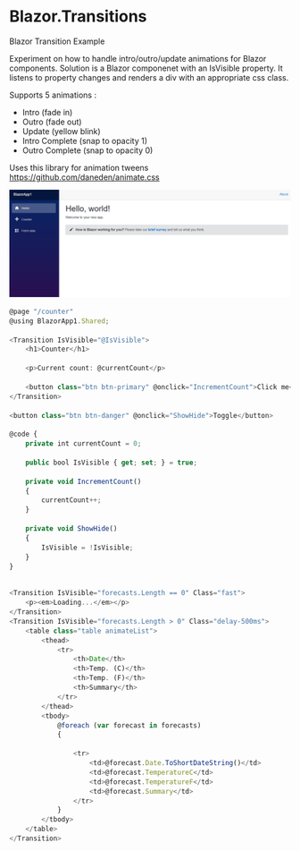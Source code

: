 # Blazor.Transitions
Blazor Transition Example

Experiment on how to handle intro/outro/update animations for Blazor components. Solution is a Blazor componenet with an IsVisible property. It listens to property changes and renders a div with an appropriate css class.

Supports 5 animations :
- Intro (fade in)
- Outro (fade out)
- Update (yellow blink)
- Intro Complete (snap to opacity 1)
- Outro Complete (snap to opacity 0)

Uses this library for animation tweens
https://github.com/daneden/animate.css

![Alt Text](https://raw.githubusercontent.com/NVentimiglia/Blazor.Transitions/master/Example.gif)

```javascript
@page "/counter"
@using BlazorApp1.Shared;

<Transition IsVisible="@IsVisible">
    <h1>Counter</h1>

    <p>Current count: @currentCount</p>

    <button class="btn btn-primary" @onclick="IncrementCount">Click me</button>
</Transition>

<button class="btn btn-danger" @onclick="ShowHide">Toggle</button>

@code {
    private int currentCount = 0;

    public bool IsVisible { get; set; } = true;

    private void IncrementCount()
    {
        currentCount++;
    }

    private void ShowHide()
    {
        IsVisible = !IsVisible;
    }
}

```

```javascript

<Transition IsVisible="forecasts.Length == 0" Class="fast">
    <p><em>Loading...</em></p>
</Transition>
<Transition IsVisible="forecasts.Length > 0" Class="delay-500ms">
    <table class="table animateList">
        <thead>
            <tr>
                <th>Date</th>
                <th>Temp. (C)</th>
                <th>Temp. (F)</th>
                <th>Summary</th>
            </tr>
        </thead>
        <tbody>
            @foreach (var forecast in forecasts)
            {

                <tr>
                    <td>@forecast.Date.ToShortDateString()</td>
                    <td>@forecast.TemperatureC</td>
                    <td>@forecast.TemperatureF</td>
                    <td>@forecast.Summary</td>
                </tr>
            }
        </tbody>
    </table>
</Transition>
```